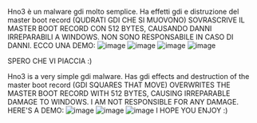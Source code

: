 Hno3 è un malware gdi molto semplice.
Ha effetti gdi  e distruzione del master boot record (QUDRATI GDI CHE SI MUOVONO)
SOVRASCRIVE IL MASTER BOOT RECORD CON 512 BYTES, CAUSANDO DANNI IRREPARABILI A WINDOWS.
NON SONO RESPONSABILE IN CASO DI DANNI.
ECCO UNA DEMO:
![image](https://github.com/MATTIAloyoutuber/Hno3/assets/164758246/311b71df-8910-480d-85a3-8880edd5d50c)
![image](https://github.com/MATTIAloyoutuber/Hno3/assets/164758246/b8808b0c-4408-415a-a9d6-9004fce93f61)
![image](https://github.com/MATTIAloyoutuber/Hno3/assets/164758246/d691cae4-8e98-413a-8a74-4f34c69bca93)
![image](https://github.com/MATTIAloyoutuber/Hno3/assets/164758246/1993eb3e-51f4-40dd-b3bd-c4e288c3c445)

SPERO CHE VI PIACCIA :)

Hno3 is a very simple gdi malware.
Has gdi effects and destruction of the master boot record (GDI SQUARES THAT MOVE)
OVERWRITES THE MASTER BOOT RECORD WITH 512 BYTES, CAUSING IRREPARABLE DAMAGE TO WINDOWS.
I AM NOT RESPONSIBLE FOR ANY DAMAGE.
HERE'S A DEMO:
![image](https://github.com/MATTIAloyoutuber/Hno3/assets/164758246/311b71df-8910-480d-85a3-8880edd5d50c)
![image](https://github.com/MATTIAloyoutuber/Hno3/assets/164758246/b8808b0c-4408-415a-a9d6-9004fce93f61)
![image](https://github.com/MATTIAloyoutuber/Hno3/assets/164758246/d691cae4-8e98-413a-8a74-4f34c69bca93)
I HOPE YOU ENJOY :)
